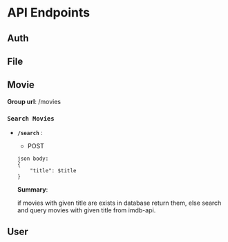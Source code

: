 # API Endpoints

## Auth

## File

## Movie
**Group url**: /movies
### `Search Movies`
* **`/search`** :
    - POST
    ```
    json body:
    {
        "title": $title
    }
    ```
    **Summary**:

    if movies with given title are exists in database return them, else search and query movies with given title from imdb-api. 

## User

